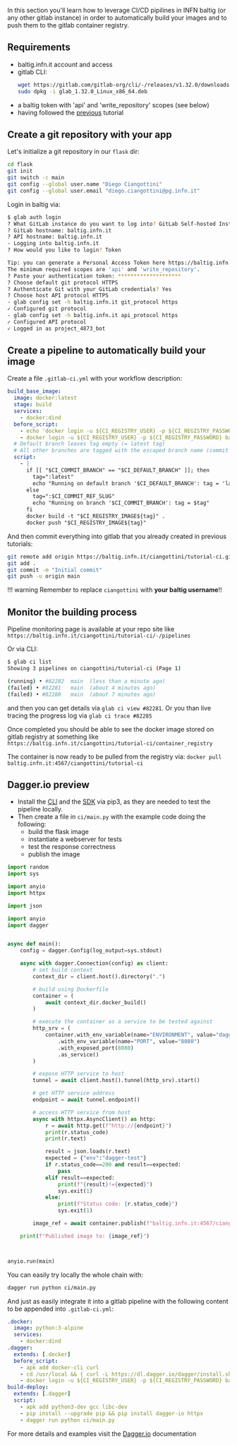 In this section you'll learn how to leverage CI/CD pipilines in INFN baltig (or any other gitlab instance) in order to automatically build your images and to push them to the gitlab container registry.  

## Requirements

- baltig.infn.it account and access
- gitlab CLI:
    ````bash
    wget https://gitlab.com/gitlab-org/cli/-/releases/v1.32.0/downloads/glab_1.32.0_Linux_x86_64.deb
    sudo dpkg -i glab_1.32.0_Linux_x86_64.deb
    ````
- a baltig token with 'api' and 'write_repository' scopes (see below)
- having followed the [previous](../dockerfile/exercise.md) tutorial

## Create a git repository with your app

Let's initialize a git repository in our `flask` dir:

```bash
cd flask
git init
git switch -c main
git config --global user.name "Diego Ciangottini"
git config --global user.email "diego.ciangottini@pg.infn.it"
```

Login in baltig via:

```bash
$ glab auth login
? What GitLab instance do you want to log into? GitLab Self-hosted Instance
? GitLab hostname: baltig.infn.it
? API hostname: baltig.infn.it
- Logging into baltig.infn.it
? How would you like to login? Token

Tip: you can generate a Personal Access Token here https://baltig.infn.it/-/profile/personal_access_tokens
The minimum required scopes are 'api' and 'write_repository'.
? Paste your authentication token: ********************
? Choose default git protocol HTTPS
? Authenticate Git with your GitLab credentials? Yes
? Choose host API protocol HTTPS
- glab config set -h baltig.infn.it git_protocol https
✓ Configured git protocol
- glab config set -h baltig.infn.it api_protocol https
✓ Configured API protocol
✓ Logged in as project_4873_bot
```

## Create a pipeline to automatically build your image

Create a file `.gitlab-ci.yml` with your workflow description:

```yaml
build_base_image:
  image: docker:latest
  stage: build
  services:
    - docker:dind
  before_script:
    - echo 'docker login -u ${CI_REGISTRY_USER} -p ${CI_REGISTRY_PASSWORD} baltig.infn.it:4567'
    - docker login -u ${CI_REGISTRY_USER} -p ${CI_REGISTRY_PASSWORD} baltig.infn.it:4567
  # Default branch leaves tag empty (= latest tag)
  # All other branches are tagged with the escaped branch name (commit ref slug)
  script:
    - |
      if [[ "$CI_COMMIT_BRANCH" == "$CI_DEFAULT_BRANCH" ]]; then
        tag=":latest"
        echo "Running on default branch '$CI_DEFAULT_BRANCH': tag = 'latest'"
      else
        tag=":$CI_COMMIT_REF_SLUG"
        echo "Running on branch '$CI_COMMIT_BRANCH': tag = $tag"
      fi
      docker build -t "$CI_REGISTRY_IMAGE${tag}" .
      docker push "$CI_REGISTRY_IMAGE${tag}"
```

And then commit everything into gitlab that you already created in previous tutorials:

```bash
git remote add origin https://baltig.infn.it/ciangottini/tutorial-ci.git
git add .
git commit -m "Initial commit"
git push -u origin main
```

!!! warning
    Remember to replace `ciangottini` with **your baltig username**!!

## Monitor the building process

Pipeline monitoring page is available at your repo site like `https://baltig.infn.it/ciangottini/tutorial-ci/-/pipelines`

Or via CLI:

```bash
$ glab ci list
Showing 3 pipelines on ciangottini/tutorial-ci (Page 1)

(running) • #82282  main  (less than a minute ago)
(failed) • #82281   main  (about 4 minutes ago)   
(failed) • #82280   main  (about 7 minutes ago)
```

and then you can get details via `glab ci view #82281`. Or you than live tracing the progress log via `glab ci trace #82285`

Once completed you should be able to see the docker image stored on gitlab registry at something like `https://baltig.infn.it/ciangottini/tutorial-ci/container_registry`

The container is now ready to be pulled from the registry via: `docker pull baltig.infn.it:4567/ciangottini/tutorial-ci`

## Dagger.io preview

- Install the [CLI](https://docs.dagger.io/quickstart/729236/cli#install-the-dagger-cli) and the [SDK](https://docs.dagger.io/quickstart/628381/sdk) via pip3, as they are needed to test the pipeline locally.
- Then create a file in `ci/main.py` with the example code doing the following:
    - build the flask image
    - instantiate a webserver for tests
    - test the response correctness
    - publish the image
 
```python
import random
import sys

import anyio
import httpx

import json

import anyio
import dagger


async def main():
    config = dagger.Config(log_output=sys.stdout)

    async with dagger.Connection(config) as client:
        # set build context
        context_dir = client.host().directory(".")

        # build using Dockerfile
        container = (
            await context_dir.docker_build()
        )

        # execute the container as a service to be tested against
        http_srv = (
            container.with_env_variable(name="ENVIRONMENT", value="dagger-test")
                .with_env_variable(name="PORT", value="8080")
                .with_exposed_port(8080)
                .as_service()
        )

        # expose HTTP service to host
        tunnel = await client.host().tunnel(http_srv).start()

        # get HTTP service address
        endpoint = await tunnel.endpoint()

        # access HTTP service from host
        async with httpx.AsyncClient() as http:
            r = await http.get(f"http://{endpoint}")
            print(r.status_code)
            print(r.text)

            result = json.loads(r.text)
            expected = {"env":"dagger-test"}
            if r.status_code==200 and result==expected:
                pass
            elif result==expected:
                print(f"{result}!={expected}")
                sys.exit(1)
            else:
                print(f"Status code: {r.status_code}")
                sys.exit(1)

        image_ref = await container.publish(f"baltig.infn.it:4567/ciangottini/tutorial-ci-23/hello-dagger-{random.randint(0, 10000000)}")

    print(f"Published image to: {image_ref}")



anyio.run(main)
```

You can easily try locally the whole chain with:

```bash
dagger run python ci/main.py
```

And just as easily integrate it into a gitlab pipeline with the following content to be appended into `.gitlab-ci.yml`:

```yaml
.docker:
  image: python:3-alpine
  services:
    - docker:dind
.dagger:
  extends: [.docker]
  before_script:
    - apk add docker-cli curl
    - cd /usr/local && { curl -L https://dl.dagger.io/dagger/install.sh | sh; cd -; }
    - docker login -u ${CI_REGISTRY_USER} -p ${CI_REGISTRY_PASSWORD} baltig.infn.it:4567
build-deploy:
  extends: [.dagger]
  script:
    - apk add python3-dev gcc libc-dev
    - pip install --upgrade pip && pip install dagger-io httpx
    - dagger run python ci/main.py
```

For more details and examples visit the [Dagger.io](https://docs.dagger.io/quickstart/593914/hello) documentation
